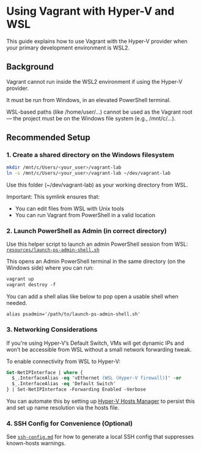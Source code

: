 # Using Vagrant with Hyper-V and WSL

This guide explains how to use Vagrant with the Hyper-V provider when your primary development environment is WSL2.

## Background

Vagrant cannot run inside the WSL2 environment if using the Hyper-V provider.

It must be run from Windows, in an elevated PowerShell terminal.

WSL-based paths (like /home/user/...) cannot be used as the Vagrant root — the project must be on the Windows file system (e.g., /mnt/c/...).

## Recommended Setup

### 1. Create a shared directory on the Windows filesystem

```sh
mkdir /mnt/c/Users/<your_user>/vagrant-lab
ln -s /mnt/c/Users/<your_user>/vagrant-lab ~/dev/vagrant-lab
```

Use this folder (~/dev/vagrant-lab) as your working directory from WSL.

Important: This symlink ensures that:

 - You can edit files from WSL with Unix tools
 - You can run Vagrant from PowerShell in a valid location

### 2. Launch PowerShell as Admin (in correct directory)

Use this helper script to launch an admin PowerShell session from WSL: [`resources/launch-ps-admin-shell.sh`](../resources/launch-ps-admin-shell.sh)

This opens an Admin PowerShell terminal in the same directory (on the Windows side) where you can run:
```ps
vagrant up
vagrant destroy -f
```
You can add a shell alias like below to pop open a usable shell when needed.

```
alias psadmin='/path/to/launch-ps-admin-shell.sh'
```

### 3. Networking Considerations

If you're using Hyper-V’s Default Switch, VMs will get dynamic IPs and won’t be accessible from WSL without a small network forwarding tweak.

To enable connectivity from WSL to Hyper-V:

```ps
Get-NetIPInterface | where {
  $_.InterfaceAlias -eq 'vEthernet (WSL (Hyper-V firewall))' -or
  $_.InterfaceAlias -eq 'Default Switch'
} | Set-NetIPInterface -Forwarding Enabled -Verbose
```

You can automate this by setting up [Hyper-V Hosts Manager](https://github.com/hayeseoin/hyper-v-hosts-manager) to persist this and set up name resolution via the hosts file.

### 4. SSH Config for Convenience (Optional)

See [`ssh-config.md`](ssh-config.md) for how to generate a local SSH config that suppresses known-hosts warnings.